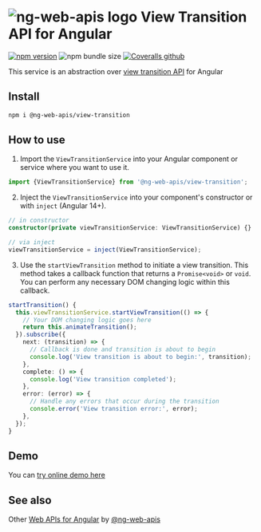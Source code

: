 # ![ng-web-apis logo](https://raw.githubusercontent.com/taiga-family/ng-web-apis/main/libs/view-transition/logo.svg) View Transition API for Angular

[![npm version](https://img.shields.io/npm/v/@ng-web-apis/view-transition.svg)](https://npmjs.com/package/@ng-web-apis/view-transition)
![npm bundle size](https://img.shields.io/bundlephobia/minzip/@ng-web-apis/view-transition)
[![Coveralls github](https://img.shields.io/coveralls/github/ng-web-apis/view-transition)](https://coveralls.io/github/ng-web-apis/view-transition?branch=master)

This service is an abstraction over
[view transition API](https://developer.mozilla.org/en-US/docs/Web/API/View_Transitions_API) for Angular

## Install

```bash
npm i @ng-web-apis/view-transition
```

## How to use

1. Import the `ViewTransitionService` into your Angular component or service where you want to use it.

```ts
import {ViewTransitionService} from '@ng-web-apis/view-transition';
```

2. Inject the `ViewTransitionService` into your component's constructor or with `inject` (Angular 14+).

```ts
// in constructor
constructor(private viewTransitionService: ViewTransitionService) {}

// via inject
viewTransitionService = inject(ViewTransitionService);
```

3. Use the `startViewTransition` method to initiate a view transition. This method takes a callback function that
   returns a `Promise<void>` or `void`. You can perform any necessary DOM changing logic within this callback.

```ts
startTransition() {
  this.viewTransitionService.startViewTransition(() => {
    // Your DOM changing logic goes here
    return this.animateTransition();
  }).subscribe({
    next: (transition) => {
      // Callback is done and transition is about to begin
      console.log('View transition is about to begin:', transition);
    },
    complete: () => {
      console.log('View transition completed');
    },
    error: (error) => {
      // Handle any errors that occur during the transition
      console.error('View transition error:', error);
    },
  });
}
```

## Demo

You can [try online demo here](https://taiga-family.github.io/ng-web-apis/view-transition)

## See also

Other [Web APIs for Angular](https://taiga-family.github.io/ng-web-apis/) by
[@ng-web-apis](https://github.com/taiga-family/ng-web-apis)
